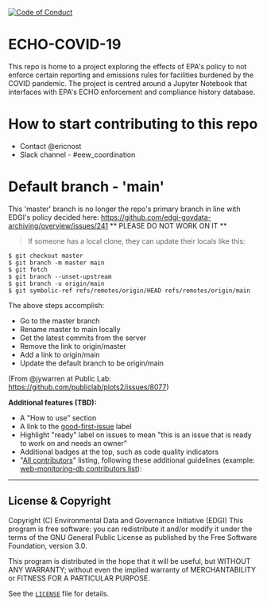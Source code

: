  [![Code of Conduct](https://img.shields.io/badge/%E2%9D%A4-code%20of%20conduct-blue.svg?style=flat)](https://github.com/edgi-govdata-archiving/overview/blob/master/CONDUCT.md)

# ECHO-COVID-19
This repo is home to a project exploring the effects of EPA's policy to not enforce certain reporting and emissions rules for facilities burdened by the COVID pandemic. The project is centred around a Jupyter Notebook that interfaces with EPA's ECHO enforcement and compliance history database.

# How to start contributing to this repo
* Contact @ericnost
* Slack channel - #eew_coordination

# Default branch - 'main'
This 'master' branch is no longer the repo's primary branch in line with EDGI's policy decided here: https://github.com/edgi-govdata-archiving/overview/issues/241 ** PLEASE DO NOT WORK ON IT **

>If someone has a local clone, they can update their locals like this:
```
$ git checkout master
$ git branch -m master main
$ git fetch
$ git branch --unset-upstream
$ git branch -u origin/main
$ git symbolic-ref refs/remotes/origin/HEAD refs/remotes/origin/main
```
The above steps accomplish:
- Go to the master branch
- Rename master to main locally
- Get the latest commits from the server
- Remove the link to origin/master
- Add a link to origin/main
- Update the default branch to be origin/main

(From @jywarren at Public Lab: https://github.com/publiclab/plots2/issues/8077)


**Additional features (TBD):**
* A "How to use" section
* A link to the [good-first-issue](https://github.com/issues?q=is%3Aopen+is%3Aissue+label%3Agood-first-issue+user%3Aedgi-govdata-archiving) label
* Highlight "ready" label on issues to mean "this is an issue that is ready to work on and needs an owner"
* Additional badges at the top, such as code quality indicators
* "[All contributors](https://github.com/kentcdodds/all-contributors#emoji-key)" listing, following these additional guidelines (example: [web-monitoring-db contributors list](https://github.com/edgi-govdata-archiving/web-monitoring-db#contributors)):

---

## License & Copyright

Copyright (C) <year> Environmental Data and Governance Initiative (EDGI)
This program is free software: you can redistribute it and/or modify it under the terms of the GNU General Public License as published by the Free Software Foundation, version 3.0.

This program is distributed in the hope that it will be useful, but WITHOUT ANY WARRANTY; without even the implied warranty of MERCHANTABILITY or FITNESS FOR A PARTICULAR PURPOSE.

See the [`LICENSE`](/LICENSE) file for details.